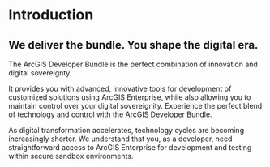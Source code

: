 # Introduction
## We deliver the bundle. You shape the digital era.

The ArcGIS Developer Bundle is the perfect combination of innovation and digital sovereignty.

 It provides you with advanced, innovative tools for development of customized solutions using ArcGIS Enterprise, while also allowing you to maintain control over your digital sovereignity. Experience the perfect blend of technology and control with the ArcGIS Developer Bundle.

As digital transformation accelerates, technology cycles are becoming increasingly shorter. We understand that you, as a developer, need straightforward access to ArcGIS Enterprise for development and testing within secure sandbox environments.
